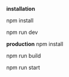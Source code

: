 **installation**

npm install

npm run dev

**production**
npm install

npm run build

npm run start